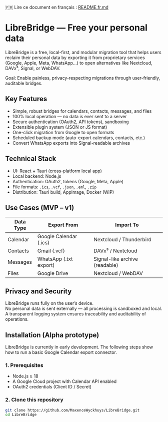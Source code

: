🇫🇷 Lire ce document en français : [README.fr.md](README.fr.md)
# LibreBridge — Free your personal data

LibreBridge is a free, local-first, and modular migration tool that helps users reclaim their personal data by exporting it from proprietary services (Google, Apple, Meta, WhatsApp…) to open alternatives like Nextcloud, DAVx⁵, Signal, or WebDAV.

Goal: Enable painless, privacy-respecting migrations through user-friendly, auditable bridges.

## Key Features

- Simple, robust bridges for calendars, contacts, messages, and files
- 100% local operation — no data is ever sent to a server
- Secure authentication (OAuth2, API tokens), sandboxing
- Extensible plugin system (JSON or JS format)
- One-click migration from Google to open formats
- Scheduled backup mode (auto-export calendars, contacts, etc.)
- Convert WhatsApp exports into Signal-readable archives

## Technical Stack

- UI: React + Tauri (cross-platform local app)
- Local backend: Node.js
- Authentication: OAuth2, tokens (Google, Meta, Apple)
- File formats: `.ics`, `.vcf`, `.json`, `.eml`, `.zip`
- Distribution: Tauri build, AppImage, Docker (WIP)

## Use Cases (MVP – v1)

| Data Type   | Export From             | Import To                    |
|-------------|--------------------------|-------------------------------|
| Calendar    | Google Calendar (.ics)   | Nextcloud / Thunderbird       |
| Contacts    | Gmail (.vcf)             | DAVx⁵ / Nextcloud             |
| Messages    | WhatsApp (.txt export)   | Signal-like archive (readable)|
| Files       | Google Drive             | Nextcloud / WebDAV            |

## Privacy and Security

LibreBridge runs fully on the user’s device.  
No personal data is sent externally — all processing is sandboxed and local.  
A transparent logging system ensures traceability and auditability of operations.

## Installation (Alpha prototype)

LibreBridge is currently in early development. The following steps show how to run a basic Google Calendar export connector.

### 1. Prerequisites

- Node.js ≥ 18
- A Google Cloud project with Calendar API enabled
- OAuth2 credentials (Client ID / Secret)

### 2. Clone this repository

```bash
git clone https://github.com/MaxenceWyckhuys/LibreBridge.git
cd LibreBridge
